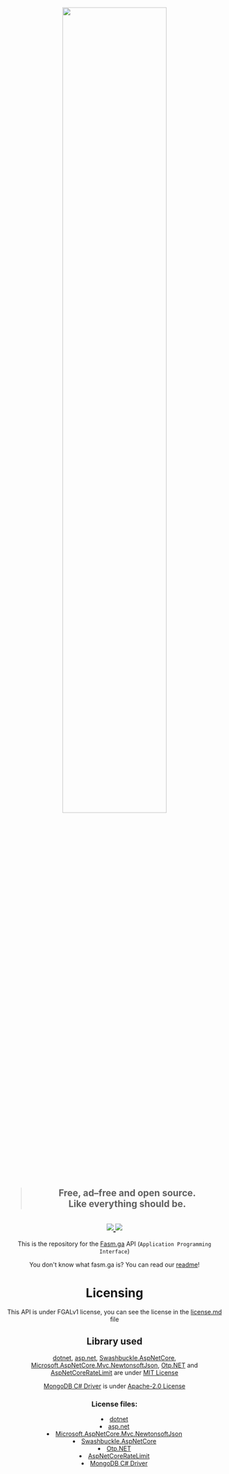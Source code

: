 <h1 align="center">
  <a href="https://www.fasmga.org"><img src="https://github.com/fasm-ga/fasmga/blob/main/assets/big-fucking-frog.png?raw=true" width="69%"/></a>
</h1>

<h2 align="center">
  <blockquote>Free, ad–free and open source.<br>
  Like everything should be.</blockquote>
</h2>

<h2 align="center">
  </a>
    <a href="">
    <img src="https://img.shields.io/static/v1?color=7014e8&label=language&message=dotnet&style=for-the-badge"/>
  </a>
  <a href="">
    <img src="https://img.shields.io/static/v1?color=04977c&label=api+status&message=almost+ready&style=for-the-badge"/>
  </a>
</h2>

<div align="center">
  This is the repository for the <a href="https://www.fasmga.org">Fasm.ga</a> API (<code>Application Programming Interface</code>)

  You don't know what fasm.ga is? You can read our <a href="https://github.com/fasm-ga/fasmga/blob/main/README.md">readme</a>!

  <h1>Licensing</h1>

  This API is under FGALv1 license, you can see the license in the <a href="https://github.com/fasmga/license/blob/main/LICENSE">license.md</a> file</a>

  <h2>Library used</h2>

  <a href="https://dotnet.microsoft.com/">dotnet</a>, <a href="https://dotnet.microsoft.com/apps/aspnet">asp.net</a>, <a href="https://www.nuget.org/packages/Swashbuckle.AspNetCore/">Swashbuckle.AspNetCore</a>, <a href="https://www.nuget.org/packages/Microsoft.AspNetCore.Mvc.NewtonsoftJson">Microsoft.AspNetCore.Mvc.NewtonsoftJson</a>, <a href="https://www.nuget.org/packages/Otp.NET">Otp.NET</a> and <a href="https://www.nuget.org/packages/AspNetCoreRateLimit/">AspNetCoreRateLimit</a> are under <a href="https://opensource.org/licenses/MIT">MIT License</a></h3>

  <a href="https://mongodb.github.io/mongo-csharp-driver/">MongoDB C# Driver</a> is under <a href="http://www.apache.org/licenses/LICENSE-2.0">Apache-2.0 License</a>

  <h3>License files:</h3>

  <li>
    <a href="https://github.com/dotnet/runtime/blob/main/LICENSE.TXT">dotnet</a>
  </li>
  <li>
    <a href="https://github.com/dotnet/aspnetcore/blob/main/LICENSE.txt">asp.net</a>
  </li>
  <li>
    <a href="https://github.com/dotnet/aspnetcore/blob/main/LICENSE.txt">Microsoft.AspNetCore.Mvc.NewtonsoftJson</a>
  </li>
  <li>
    <a href="https://github.com/domaindrivendev/Swashbuckle.AspNetCore/blob/master/LICENSE">Swashbuckle.AspNetCore</a>
  </li>
  <li>
    <a href="https://github.com/kspearrin/Otp.NET/blob/master/LICENSE.txt">Otp.NET</a>
  </li>
  <li>
    <a href="https://github.com/stefanprodan/AspNetCoreRateLimit/blob/master/LICENSE.md">AspNetCoreRateLimit</a>
  </li>
  <li>
    <a href="https://github.com/mongodb/mongo-csharp-driver/blob/master/License.txt">MongoDB C# Driver</a>
  </li>
</div>
